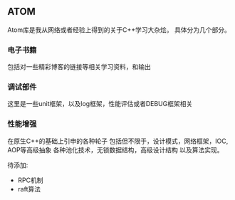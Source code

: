 ## ATOM
Atom库是我从网络或者经验上得到的关于C++学习大杂烩。
具体分为几个部分。

### 电子书籍

包括对一些精彩博客的链接等相关学习资料，和输出

### 调试部件

这里是一些unit框架，以及log框架，性能评估或者DEBUG框架相关

### 性能增强

在原生C++的基础上引申的各种轮子
包括但不限于，设计模式，网络框架，IOC, AOP等高级抽象
各种池化技术，无锁数据结构，高级设计结构
以及算法实现。

待添加:
- RPC机制
- raft算法
